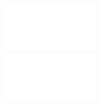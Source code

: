 ![VitreusInfo.png](../Attachments/VitreusInfo.png.md)

![Vitreus Calendar](../Attachments/Vitreus_Calendar.pdf)